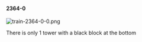 #### 2364-0
![train-2364-0-0.png](https://github.com/lil-lab/nlvr/raw/master/nlvr/train/images/77/train-2364-0-0.png "train-2364-0-0.png")

There is only 1 tower with a black block at the bottom